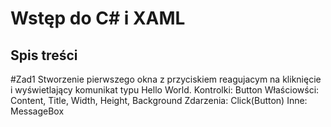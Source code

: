 Wstęp do C# i XAML
==================
Spis treści
-----------
#Zad1
Stworzenie pierwszego okna z przyciskiem reagujacym na kliknięcie i wyświetlający komunikat typu Hello World.
Kontrolki: Button
Właściowści: Content, Title, Width, Height, Background
Zdarzenia: Click(Button)
Inne: MessageBox
